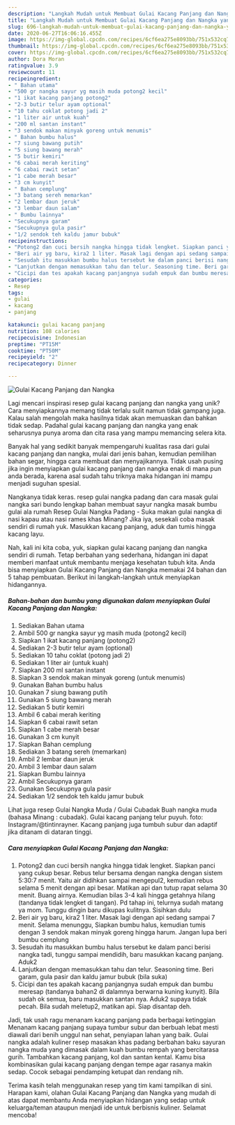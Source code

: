 ```yaml
---
description: "Langkah Mudah untuk Membuat Gulai Kacang Panjang dan Nangka yang Lezat"
title: "Langkah Mudah untuk Membuat Gulai Kacang Panjang dan Nangka yang Lezat"
slug: 696-langkah-mudah-untuk-membuat-gulai-kacang-panjang-dan-nangka-yang-lezat
date: 2020-06-27T16:06:16.455Z
image: https://img-global.cpcdn.com/recipes/6cf6ea275e8093bb/751x532cq70/gulai-kacang-panjang-dan-nangka-foto-resep-utama.jpg
thumbnail: https://img-global.cpcdn.com/recipes/6cf6ea275e8093bb/751x532cq70/gulai-kacang-panjang-dan-nangka-foto-resep-utama.jpg
cover: https://img-global.cpcdn.com/recipes/6cf6ea275e8093bb/751x532cq70/gulai-kacang-panjang-dan-nangka-foto-resep-utama.jpg
author: Dora Moran
ratingvalue: 3.9
reviewcount: 11
recipeingredient:
- " Bahan utama"
- "500 gr nangka sayur yg masih muda potong2 kecil"
- "1 ikat kacang panjang potong2"
- "2-3 butir telur ayam optional"
- "10 tahu coklat potong jadi 2"
- "1 liter air untuk kuah"
- "200 ml santan instant"
- "3 sendok makan minyak goreng untuk menumis"
- " Bahan bumbu halus"
- "7 siung bawang putih"
- "5 siung bawang merah"
- "5 butir kemiri"
- "6 cabai merah keriting"
- "6 cabai rawit setan"
- "1 cabe merah besar"
- "3 cm kunyit"
- " Bahan cemplung"
- "3 batang sereh memarkan"
- "2 lembar daun jeruk"
- "3 lembar daun salam"
- " Bumbu lainnya"
- "Secukupnya garam"
- "Secukupnya gula pasir"
- "1/2 sendok teh kaldu jamur bubuk"
recipeinstructions:
- "Potong2 dan cuci bersih nangka hingga tidak lengket. Siapkan panci yang cukup besar. Rebus telur bersama dengan nangka dengan sistem 5:30:7 menit. Yaitu air didihkan sampai mengepul2, kemudian rebus selama 5 menit dengan api besar. Matikan api dan tutup rapat selama 30 menit. Buang airnya. Kemudian bilas 3-4 kali hingga getahnya hilang (tandanya tidak lengket di tangan). Pd tahap ini, telurnya sudah matang ya mom. Tunggu dingin baru dikupas kulitnya. Sisihkan dulu"
- "Beri air yg baru, kira2 1 liter. Masak lagi dengan api sedang sampai 7 menit. Selama menunggu, Siapkan bumbu halus, kemudian tumis dengan 3 sendok makan minyak goreng hingga harum. Jangan lupa beri bumbu cemplung"
- "Sesudah itu masukkan bumbu halus tersebut ke dalam panci berisi nangka tadi, tunggu sampai mendidih, baru masukkan kacang panjang. Aduk2"
- "Lanjutkan dengan memasukkan tahu dan telur. Seasoning time. Beri garam, gula pasir dan kaldu jamur bubuk (bila suka)"
- "Cicipi dan tes apakah kacang panjangnya sudah empuk dan bumbu meresap (tandanya bahan2 di dalamnya berwarna kuning kunyit). Bila sudah ok semua, baru masukkan santan nya. Aduk2 supaya tidak pecah. Bila sudah meletup2, matikan api. Siap disantap deh."
categories:
- Resep
tags:
- gulai
- kacang
- panjang

katakunci: gulai kacang panjang 
nutrition: 108 calories
recipecuisine: Indonesian
preptime: "PT15M"
cooktime: "PT50M"
recipeyield: "2"
recipecategory: Dinner

---
```



![Gulai Kacang Panjang dan Nangka](https://img-global.cpcdn.com/recipes/6cf6ea275e8093bb/751x532cq70/gulai-kacang-panjang-dan-nangka-foto-resep-utama.jpg)

Lagi mencari inspirasi resep gulai kacang panjang dan nangka yang unik? Cara menyiapkannya memang tidak terlalu sulit namun tidak gampang juga. Kalau salah mengolah maka hasilnya tidak akan memuaskan dan bahkan tidak sedap. Padahal gulai kacang panjang dan nangka yang enak seharusnya punya aroma dan cita rasa yang mampu memancing selera kita.

Banyak hal yang sedikit banyak mempengaruhi kualitas rasa dari gulai kacang panjang dan nangka, mulai dari jenis bahan, kemudian pemilihan bahan segar, hingga cara membuat dan menyajikannya. Tidak usah pusing jika ingin menyiapkan gulai kacang panjang dan nangka enak di mana pun anda berada, karena asal sudah tahu triknya maka hidangan ini mampu menjadi suguhan spesial.

Nangkanya tidak keras. resep gulai nangka padang dan cara masak gulai nangka sari bundo lengkap bahan membuat sayur nangka masak bumbu gulai ala rumah Resep Gulai Nangka Padang - Suka makan gulai nangka di nasi kapau atau nasi rames khas Minang? Jika iya, sesekali coba masak sendiri di rumah yuk. Masukkan kacang panjang, aduk dan tumis hingga kacang layu.


Nah, kali ini kita coba, yuk, siapkan gulai kacang panjang dan nangka sendiri di rumah. Tetap berbahan yang sederhana, hidangan ini dapat memberi manfaat untuk membantu menjaga kesehatan tubuh kita. Anda bisa menyiapkan Gulai Kacang Panjang dan Nangka memakai 24 bahan dan 5 tahap pembuatan. Berikut ini langkah-langkah untuk menyiapkan hidangannya.

<!--inarticleads1-->

##### Bahan-bahan dan bumbu yang digunakan dalam menyiapkan Gulai Kacang Panjang dan Nangka:

1. Sediakan  Bahan utama
1. Ambil 500 gr nangka sayur yg masih muda (potong2 kecil)
1. Siapkan 1 ikat kacang panjang (potong2)
1. Sediakan 2-3 butir telur ayam (optional)
1. Sediakan 10 tahu coklat (potong jadi 2)
1. Sediakan 1 liter air (untuk kuah)
1. Siapkan 200 ml santan instant
1. Siapkan 3 sendok makan minyak goreng (untuk menumis)
1. Gunakan  Bahan bumbu halus
1. Gunakan 7 siung bawang putih
1. Gunakan 5 siung bawang merah
1. Sediakan 5 butir kemiri
1. Ambil 6 cabai merah keriting
1. Siapkan 6 cabai rawit setan
1. Siapkan 1 cabe merah besar
1. Gunakan 3 cm kunyit
1. Siapkan  Bahan cemplung
1. Sediakan 3 batang sereh (memarkan)
1. Ambil 2 lembar daun jeruk
1. Ambil 3 lembar daun salam
1. Siapkan  Bumbu lainnya
1. Ambil Secukupnya garam
1. Gunakan Secukupnya gula pasir
1. Sediakan 1/2 sendok teh kaldu jamur bubuk


Lihat juga resep Gulai Nangka Muda / Gulai Cubadak Buah nangka muda (bahasa Minang : cubadak). Gulai kacang panjang telur puyuh. foto: Instagram/@tintinrayner. Kacang panjang juga tumbuh subur dan adaptif jika ditanam di dataran tinggi. 

<!--inarticleads2-->

##### Cara menyiapkan Gulai Kacang Panjang dan Nangka:

1. Potong2 dan cuci bersih nangka hingga tidak lengket. Siapkan panci yang cukup besar. Rebus telur bersama dengan nangka dengan sistem 5:30:7 menit. Yaitu air didihkan sampai mengepul2, kemudian rebus selama 5 menit dengan api besar. Matikan api dan tutup rapat selama 30 menit. Buang airnya. Kemudian bilas 3-4 kali hingga getahnya hilang (tandanya tidak lengket di tangan). Pd tahap ini, telurnya sudah matang ya mom. Tunggu dingin baru dikupas kulitnya. Sisihkan dulu
1. Beri air yg baru, kira2 1 liter. Masak lagi dengan api sedang sampai 7 menit. Selama menunggu, Siapkan bumbu halus, kemudian tumis dengan 3 sendok makan minyak goreng hingga harum. Jangan lupa beri bumbu cemplung
1. Sesudah itu masukkan bumbu halus tersebut ke dalam panci berisi nangka tadi, tunggu sampai mendidih, baru masukkan kacang panjang. Aduk2
1. Lanjutkan dengan memasukkan tahu dan telur. Seasoning time. Beri garam, gula pasir dan kaldu jamur bubuk (bila suka)
1. Cicipi dan tes apakah kacang panjangnya sudah empuk dan bumbu meresap (tandanya bahan2 di dalamnya berwarna kuning kunyit). Bila sudah ok semua, baru masukkan santan nya. Aduk2 supaya tidak pecah. Bila sudah meletup2, matikan api. Siap disantap deh.


Jadi, tak usah ragu menanam kacang panjang pada berbagai ketinggian Menanam kacang panjang supaya tumbur subur dan berbuah lebat mesti diawali dari benih unggul nan sehat, penyiapan lahan yang baik. Gulai nangka adalah kuliner resep masakan khas padang berbahan baku sayuran nangka muda yang dimasak dalam kuah bumbu rempah yang bercitarasa gurih. Tambahkan kacang panjang, kol dan santan kental. Kamu bisa kombinasikan gulai kacang panjang dengan tempe agar rasanya makin sedap. Cocok sebagai pendamping ketupat dan rendang nih. 

Terima kasih telah menggunakan resep yang tim kami tampilkan di sini. Harapan kami, olahan Gulai Kacang Panjang dan Nangka yang mudah di atas dapat membantu Anda menyiapkan hidangan yang sedap untuk keluarga/teman ataupun menjadi ide untuk berbisnis kuliner. Selamat mencoba!
